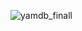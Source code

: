 ![yamdb_finall](https://github.com/Mificus/yamdb_final/actions/workflows/yamdb_workflow.yml/badge.swg)